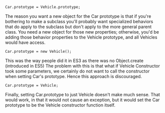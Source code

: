 ~~~~
Car.prototype = Vehicle.prototype;
~~~~
The reason you want a new object for the Car prototype is that 
if you're bothering to make a subclass you'll probably want 
specialized behaviors that do apply to the subclass but 
don't apply to the more general parent class. 
You need a new object for those new properties; 
otherwise, you'd be adding those behavior properties to the Vehicle prototype, 
and all Vehicles would have access.

~~~~
Car.prototype = new Vehicle();
~~~~
This was the way people did it in ES3 as there was no Object.create (introduced in ES5)
The problem with this is that what if Vehicle Constructor took some parameters,
we certainly do not want to call the constructor when setting Car's prototype.
Hence this approach is discouraged.

~~~~
Car.prototype = Vehicle;
~~~~
Finally, setting Car.prototype to just Vehicle doesn't make much sense. 
That would work, in that it would not cause an exception, 
but it would set the Car prototype to be the Vehicle constructor function itself.


